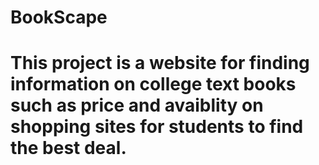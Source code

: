 
# BookScape
# This project is a website for finding information on college text books such as price and avaiblity on shopping sites for students to find the best deal.

